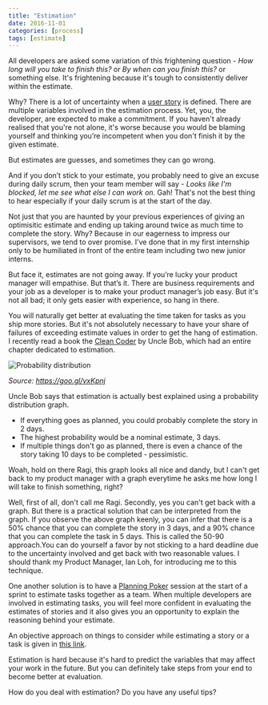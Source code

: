 ```yaml
---
title: "Estimation"
date: 2016-11-01
categories: [process]
tags: [estimate]
---
```


All developers are asked some variation of this frightening question - *How long will you take to finish this?* or *By when can you finish this?* or something else. It's frightening because it's tough to consistently deliver within the estimate.

Why?
There is a lot of uncertainty when a [user story](https://en.wikipedia.org/wiki/User_story) is defined. There are multiple variables involved in the estimation process. Yet, you, the developer, are expected to make a commitment. If you haven't already realised that you're not alone, it's worse because you would be blaming yourself and thinking you’re incompetent when you don't finish it by the given estimate.

But estimates are guesses, and sometimes they can go wrong.

And if you don’t stick to your estimate, you probably need to give an excuse during daily scrum, then your team member will say - *Looks like I'm blocked, let me see what else I can work on.* Gah! That's not the best thing to hear especially if your daily scrum is at the start of the day.

Not just that you are haunted by your previous experiences of giving an optimisitic estimate and ending up taking around twice as much time to complete the story. Why? Because in our eagerness to impress our supervisors, we tend to over promise. I’ve done that in my first internship only to be humiliated in front of the entire team including two new junior interns.

But face it, estimates are not going away. If you’re lucky your product manager will empathise. But that’s it. There are business requirements and your job as a developer is to make your product manager’s job easy. But it's not all bad; it only gets easier with experience, so hang in there.

You will naturally get better at evaluating the time taken for tasks as you ship more stories. But it's not absolutely necessary to have your share of failures of exceeding estimate values in order to get the hang of estimation. I recently read a book the [Clean Coder](https://www.amazon.com/Clean-Coder-Conduct-Professional-Programmers/dp/0137081073) by Uncle Bob, which had an entire chapter dedicated to estimation.

<div class="center">
  <img src="../../../../images/distribution.png" alt="Probability distribution">
</div>

*Source: https://goo.gl/vxKpnj*

Uncle Bob says that estimation is actually best explained using a probability distribution graph.

 - If everything goes as planned, you could probably complete the story in 2 days.
 - The highest probability would be a nominal estimate, 3 days.
 - If multiple things don't go as planned, there is even a chance of the story taking 10 days to be completed - pessimistic.

Woah, hold on there Ragi, this graph looks all nice and dandy, but I can't get back to my product manager with a graph everytime he asks me how long I will take to finish something, right?

Well, first of all, don't call me Ragi. Secondly, yes you can't get back with a graph. But there is a practical solution that can be interpreted from the graph. If you observe the above graph keenly, you can infer that there is a 50% chance that you can complete the story in 3 days, and a 90% chance that you can complete the task in 5 days. This is called the 50-90 approach.You can do yourself a favor by not sticking to a hard deadline due to the uncertainty involved and get back with two reasonable values. I should thank my Product Manager, Ian Loh, for introducing me to this technique.

One another solution is to have a [Planning Poker](https://en.wikipedia.org/wiki/Planning_poker) session at the start of a sprint to estimate tasks together as a team. When multiple developers are involved in estimating tasks, you will feel more confident in evaluating the estimates of stories and it also gives you an opportunity to explain the reasoning behind your estimate.

An objective approach on things to consider while estimating a story or a task is given in [this link](http://softwareengineering.stackexchange.com/questions/648/how-to-respond-when-you-are-asked-for-an-estimate).

Estimation is hard because it's hard to predict the variables that may affect your work in the future. But you can definitely take steps from your end to become better at evaluation.

How do you deal with estimation? Do you have any useful tips?
